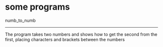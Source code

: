 some programs
=====================
numb_to_numb
______________________
The program takes two numbers and shows how to get the second from the first, placing characters and brackets between the numbers